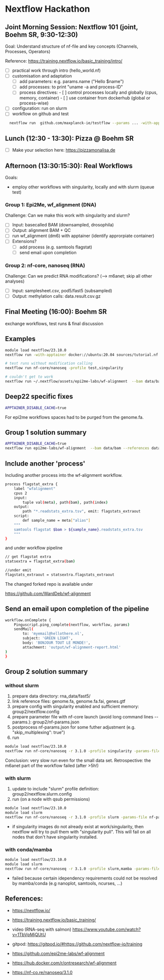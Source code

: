 # Nextflow Hackathon

##  Joint Morning Session: Nextflow 101 (joint, Boehm SR, 9:30-12:30)
Goal: Understand structure of nf-file and key concepts (Channels, Processes, Operators)

Reference: https://training.nextflow.io/basic_training/intro/
- [ ] practical work through intro (hello_world.nf)
- [ ] customisation and adaptation
    - [ ] add parameters: e.g. params.name ("Hello $name")
    - [ ] add processes: to print "uname -a and process-ID" 
    - [ ] process directives:
           - [ ] control processes locally and globally (cpus, memory, container) 
           - [ ] use container from dockerhub (global or process-wise) 
- [ ] configuration: run on slurm
- [ ] workflow on github and test
```bash
  nextflow run  github.com/maxplanck-ie/testflow --params ... -with-apptainer
```

## Lunch (12:30 - 13:30): Pizza @ Boehm SR
- [ ] Make your selection here: https://pizzamonalisa.de

## Afternoon (13:30:15:30): Real Workflows

Goals:
 - employ other workflows with singularity, locally and with slurm (queue test)

### Group 1: Epi2Me,  wf_alignment (DNA)
Challenge: Can we make this work with singularity and slurm?
- [ ] Input: basecalled BAM  (downsampled, drosophila)
- [ ] Output: alignment BAM + QC
- [ ] run wf_alignment (dm6) with apptainer (identify approrpiate container)
- [ ] Extensions?  
   - [ ] add process (e.g. samtools flagstat)
   - [ ] send email upon completion

### Group 2:  nf-core,  nanoseq (RNA)
Challenge: Can we predict RNA modifications? (--> m6anet; skip all other analyses)
- [ ] Input: samplesheet.csv, pod5/fast5 (subsampled)
- [ ] Output:  methylation calls: data.result.csv.gz 

## Final Meeting (16:00): Boehm SR
exchange workflows, test runs & final discussion


## Examples

```bash
module load nextflow/23.10.0 
nextflow run -with-apptainer docker://ubuntu:20.04 sources/tutorial.nf 

# test runs without modification calling
nextflow run nf-core/nanoseq -profile test,singularity

# couldn't get to work
nextflow run ~/.nextflow/assets/epi2me-labs/wf-alignment  --bam data/bam --references /data/repository/organisms/dm6_flybase_r6.12/genome_fasta -with-singularity ontresearch/wf-alignment -without-docker
```

## Deep22 specific fixes

```bash
APPTAINER_DISABLE_CACHE=true
```

For epi2me workflows spaces had to be purged from the genome.fa.

## Group 1 solution summary
```bash
APPTAINER_DISABLE_CACHE=true
nextflow run epi2me-labs/wf-alignment  --bam data/bam --references data/genome -profile singularity
```

## Include another 'process'

Including another process into the wf-alignment workflow.

```bash
process flagstat_extra {
    label "wfalignment"
    cpus 2
    input:
        tuple val(meta), path(bam), path(index)
    output:
        path "*.readstats_extra.tsv", emit: flagstats_extraout
    script:
        def sample_name = meta["alias"]
    """
    samtools flagstat $bam > ${sample_name}.readstats_extra.tsv
    """
}
```

and under workflow pipeline

```bash
// get flagstat extra
statsextra = flagstat_extra(bam)

//under emit
flagstats_extraout = statsextra.flagstats_extraout
```

The changed forked repo is available under

https://github.com/WardDeb/wf-alignment

## Send an email upon completion of the pipeline

```bash
workflow.onComplete {
    Pinguscript.ping_complete(nextflow, workflow, params)
    sendMail(
        to: 'myemail@hellothere.nl',
        subject: 'GREEN LIGHT',
        body: 'BONJOUR TOUT LE MONDE!',
        attachment: 'output/wf-alignment-report.html'
)
}
```


## Group 2 solution summary

### without slurm
1. prepare data directory: rna_data/fast5/
2. link reference files: genome.fa, genome.fa.fai, genes.gtf
3. prepare config with singularity enabled and sufficient memory: group2/nextflow.config
4. prepare parameter file with nf-core launch (avoid long command lines --params.): group2/nf-params.json
5. postprocess nf-params.json for some futher adjustment (e.g. "skip_multiplexing": true")
6. run

```bash
module load nextflow/23.10.0
nextflow run nf-core/nanoseq -r 3.1.0 -profile singularity -params-file nf-params.json  -resume
```

Conclusion: very slow run even for the small data set.
Retrospective: the m6anet part of the workflow failed (after >5h!)

### with slurm
1. update to include "slurm" profile definition: group2/nextflow.slurm.config
2. run (on a node with qsub permissions)

```bash
module load nextflow/23.10.0
module load slurm
nextflow run nf-core/nanoseq -r 3.1.0 -profile slurm -params-file nf-params.json -resume
```

- if singularity images do not already exist at work/singularity, then nextflow will try to pull them with "singularity pull". This will fail on all nodes that don't have singularity installed.


### with conda/mamba

```bash
module load nextflow/23.10.0
module load slurm
nextflow run nf-core/nanoseq -r 3.1.0 -profile slurm,mamba -params-file nf-params.json -c nextflow.mamba.config -resume
```

- failed because certain idependency requirements could not be resolved by mamba/conda (e.g nanoplot, samtools, ncurses, ...)



## References:
- https://nextflow.io/
- https://training.nextflow.io/basic_training/
- video (RNA-seq with salmon) https://www.youtube.com/watch?v=1TbVpMjQUtU
- gitpod: https://gitpod.io/#https://github.com/nextflow-io/training

- https://github.com/epi2me-labs/wf-alignment
- https://hub.docker.com/r/ontresearch/wf-alignment
- https://nf-co.re/nanoseq/3.1.0

